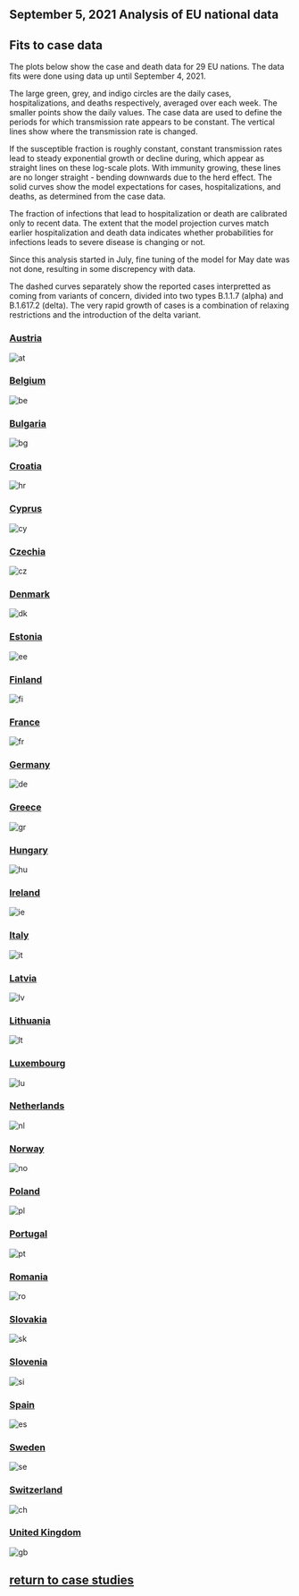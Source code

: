 ## September 5, 2021 Analysis of EU national data

## Fits to case data

The plots below show the case and death data for 29 EU nations.
The data fits were done using data up until September 4, 2021.

The large green, grey, and indigo circles are the daily cases, hospitalizations, and deaths respectively, averaged over each week.
The smaller points show the daily values.
The case data are used to define the periods for which transmission rate appears to be constant.
The vertical lines show where the transmission rate is changed.

If the susceptible fraction is roughly constant, constant transmission rates
lead to steady exponential growth or decline during, which appear as straight lines on
these log-scale plots.
With immunity growing, these lines are no longer straight - bending downwards due to the herd effect.
The solid curves show the model expectations for cases, hospitalizations, and deaths, as determined from
the case data.

The fraction of infections that lead to hospitalization or death are calibrated only to recent data.
The extent that the model projection curves match earlier hospitalization and death data
indicates whether probabilities for infections leads to severe disease is changing or not.

Since this analysis started in July, fine tuning of the model for May date was not done, resulting in
some discrepency with data.

The dashed curves separately show the reported cases interpretted as coming
from variants of
concern, divided into two types B.1.1.7 (alpha) and B.1.617.2 (delta).
The very rapid growth of cases is a combination of relaxing restrictions and the introduction of the delta variant.

### [Austria](img/at_2_9_0905.pdf)

![at](img/at_2_9_0905.png)

### [Belgium](img/be_2_9_0905.pdf)

![be](img/be_2_9_0905.png)

### [Bulgaria](img/bg_2_9_0905.pdf)

![bg](img/bg_2_9_0905.png)

### [Croatia](img/hr_2_9_0905.pdf)

![hr](img/hr_2_9_0905.png)

### [Cyprus](img/cy_2_9_0905.pdf)

![cy](img/cy_2_9_0905.png)

### [Czechia](img/cz_2_9_0905.pdf)

![cz](img/cz_2_9_0905.png)

### [Denmark](img/dk_2_9_0905.pdf)

![dk](img/dk_2_9_0905.png)

### [Estonia](img/ee_2_9_0905.pdf)

![ee](img/ee_2_9_0905.png)

### [Finland](img/fi_2_9_0905.pdf)

![fi](img/fi_2_9_0905.png)

### [France](img/fr_2_9_0905.pdf)

![fr](img/fr_2_9_0905.png)

### [Germany](img/de_2_9_0905.pdf)

![de](img/de_2_9_0905.png)

### [Greece](img/gr_2_9_0905.pdf)

![gr](img/gr_2_9_0905.png)

### [Hungary](img/hu_2_9_0905.pdf)

![hu](img/hu_2_9_0905.png)

### [Ireland](img/ie_2_9_0905.pdf)

![ie](img/ie_2_9_0905.png)

### [Italy](img/it_2_9_0905.pdf)

![it](img/it_2_9_0905.png)

### [Latvia](img/lv_2_9_0905.pdf)

![lv](img/lv_2_9_0905.png)

### [Lithuania](img/lt_2_9_0905.pdf)

![lt](img/lt_2_9_0905.png)

### [Luxembourg](img/lu_2_9_0905.pdf)

![lu](img/lu_2_9_0905.png)

### [Netherlands](img/nl_2_9_0905.pdf)

![nl](img/nl_2_9_0905.png)

### [Norway](img/no_2_9_0905.pdf)

![no](img/no_2_9_0905.png)

### [Poland](img/pl_2_9_0905.pdf)

![pl](img/pl_2_9_0905.png)

### [Portugal](img/pt_2_9_0905.pdf)

![pt](img/pt_2_9_0905.png)

### [Romania](img/ro_2_9_0905.pdf)

![ro](img/ro_2_9_0905.png)

### [Slovakia](img/sk_2_9_0905.pdf)

![sk](img/sk_2_9_0905.png)

### [Slovenia](img/si_2_9_0905.pdf)

![si](img/si_2_9_0905.png)

### [Spain](img/es_2_9_0905.pdf)

![es](img/es_2_9_0905.png)

### [Sweden](img/se_2_9_0905.pdf)

![se](img/se_2_9_0905.png)

### [Switzerland](img/ch_2_9_0905.pdf)

![ch](img/ch_2_9_0905.png)

### [United Kingdom](img/gb_2_9_0905.pdf)

![gb](img/gb_2_9_0905.png)


## [return to case studies](../index.md)

